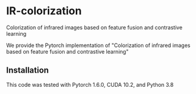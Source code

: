 # IR-colorization
Colorization of infrared images based on feature fusion and contrastive learning

We provide the Pytorch implementation of "Colorization of infrared images based on feature fusion and contrastive learning"
## Installation
This code was tested with Pytorch 1.6.0, CUDA 10.2, and Python 3.8
